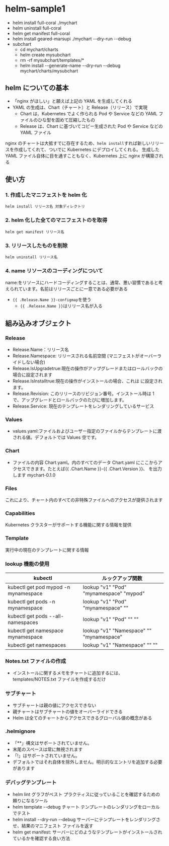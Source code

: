 # helm-sample1

- helm install full-coral ./mychart
- helm uninstall full-coral
- helm get manifest full-coral
- helm install geared-marsupi ./mychart --dry-run --debug
- subchart
  - cd mychart/charts
  - helm create mysubchart
  - rm -rf mysubchart/templates/\*
  - helm install --generate-name --dry-run --debug mychart/charts/mysubchart

## helm についての基本

- 「nginx がほしい」と願えば上記の YAML を生成してくれる
- YAML の生成は、Chart（チャート）と Release（リリース）で実現
  - Chart は、Kubernetes でよく作られる Pod や Service などの YAML ファイルのひな型を固めて圧縮したもの
  - Release は、Chart に基づいてコピー生成された Pod や Service などの YAML ファイル

nginx のチャートは大抵すでに存在するため、`helm install`すれば新しいリリースを作成してくれて、ついでに Kubernetes にデプロイしてくれる。
生成した YAML ファイル自体に目を通すこともなく、Kubernetes 上に nginx が構築される

## 使い方

### 1. 作成したマニフェストを helm 化

`helm install リリース名 対象ディレクトリ`

### 2. helm 化した全てのマニフェストのを取得

`helm get manifest リリース名`

### 3. リリースしたものを削除

`helm uninstall リリース名`

### 4. name リソースのコーディングについて

name:をリソースにハードコーディングすることは、通常、悪い習慣であると考えられています。名前はリリースごとに一意である必要がある

- `{{ .Release.Name }}-configmap`を使う
  - `{{ .Release.Name }}`はリリース名が入る

## 組み込みオブジェクト

### Release

- Release.Name：リリース名
- Release.Namespace: リリースされる名前空間 (マニフェストがオーバーライドしない場合)
- Release.IsUpgradetrue:現在の操作がアップグレードまたはロールバックの場合に設定されます
- Release.IsInstalltrue:現在の操作がインストールの場合、これは に設定されます。
- Release.Revision: このリリースのリビジョン番号。インストール時は 1 で、アップグレードとロールバックのたびに増加します。
- Release.Service: 現在のテンプレートをレンダリングしているサービス

### Values

- values.yaml:ファイルおよびユーザー指定のファイルからテンプレートに渡される値。デフォルトでは Values 空です。

### Chart

- ファイルの内容 Chart.yaml。内のすべてのデータ Chart.yaml にここからアクセスできます。たとえば{{ .Chart.Name }}-{{ .Chart.Version }}、 を出力します mychart-0.1.0

### Files

これにより、チャート内のすべての非特殊ファイルへのアクセスが提供されます

### Capabilities

Kubernetes クラスターがサポートする機能に関する情報を提供

### Template

実行中の現在のテンプレートに関する情報

### lookup 機能の使用

| kubectl                              | ルックアップ関数                         |
| ------------------------------------ | ---------------------------------------- |
| kubectl get pod mypod -n mynamespace | lookup "v1" "Pod" "mynamespace" "mypod"  |
| kubectl get pods -n mynamespace      | lookup "v1" "Pod" "mynamespace" ""       |
| kubectl get pods --all-namespaces    | lookup "v1" "Pod" "" ""                  |
| kubectl get namespace mynamespace    | lookup "v1" "Namespace" "" "mynamespace" |
| kubectl get namespaces               | lookup "v1" "Namespace" "" ""            |

### Notes.txt ファイルの作成

- インストールに関するメモをチャートに追加するには、templates/NOTES.txt ファイルを作成するだけ

### サブチャート

- サブチャートは親の値にアクセスできない
- 親チャートはサブチャートの値をオーバーライドできる
- Helm は全てのチャートからアクセスできるグローバル値の概念がある

### .helmignore

- 「\*\*」構文はサポートされていません。
- 末尾のスペースは常に無視されます
- 「!」はサポートされていません。
- デフォルトではそれ自体を除外しません。明示的なエントリを追加する必要があります

### デバッグテンプレート

- helm lint グラフがベスト プラクティスに従っていることを確認するための頼りになるツール
- helm template --debug チャート テンプレートのレンダリングをローカルでテスト
- helm install --dry-run --debug サーバーにテンプレートをレンダリングさせ、結果のマニフェスト ファイルを返す
- helm get manifest: サーバーにどのようなテンプレートがインストールされているかを確認する良い方法
